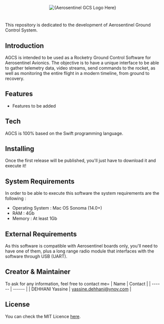 <p align="center">
  <img src="https://github.com/yaxsomo/aerosentinel-ground-control-system/assets/71334330/2adca1a0-f591-45ba-b5da-47ecd1df349c" alt="{Aerosentinel GCS Logo Here}">
</p>

#

This repository is dedicated to the development of Aerosentinel Ground Control System.

## Introduction

AGCS is intended to be used as a Rocketry Ground Control Software for Aerosentinel Avionics. The objective is to have a unique interface to be able to gather telemetry data, video streams, send commands to the rocket, as well as monitoring the entire flight in a modern timeline, from ground to recovery.

## Features

- Features to be added

## Tech

AGCS is 100% based on the Swift programming language.

## Installing

Once the first release will be published, you'll just have to download it and execute it!

## System Requirements

In order to be able to execute this software the system requirements are the following :

-   Operating System : Mac OS Sonoma (14.0+)
-   RAM : 4Gb
-   Memory : At least 1Gb

## External Requirements 

As this software is compatible with Aerosentinel boards only, you'll need to have one of them, plus a long range radio module that interfaces with the software through USB (UART).


## Creator & Maintainer

To ask for any information, feel free to contact me=
| Name | Contact  |
| ------ | ------ |
| DEHHANI Yassine | yassine.dehhani@ynov.com |

## License

You can check the MIT Licence [here](LICENSE).


